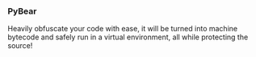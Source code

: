 ### PyBear

Heavily obfuscate your code with ease, it will be turned into machine bytecode and safely run in a virtual environment, all while protecting the source!
